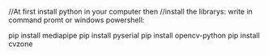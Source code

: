 //At first install python in your computer then
//install the librarys:
write in command promt or windows powershell:

pip install mediapipe
pip install pyserial
pip install opencv-python
pip install cvzone
